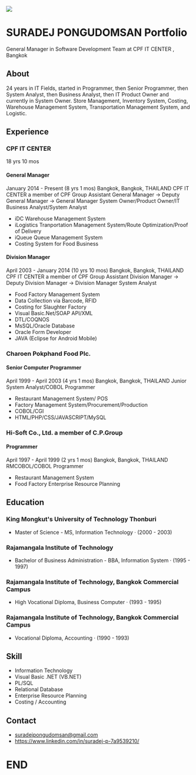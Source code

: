 ![](https://https://github.com/2kcybab/Portfolio/images/suradejpongudomsan-pic.jpg)

# SURADEJ PONGUDOMSAN Portfolio
General Manager in Software Development Team at CPF IT CENTER , Bangkok

## About
24 years in IT Fields, started in Programmer, then Senior
Programmer, then System Analyst, then Business Analyst, then IT
Product Owner and currently in System Owner.
Store Management, Inventory System, Costing, Warehouse
Management System, Transportation Management System, and Logistic.

## Experience
### CPF IT CENTER
18 yrs 10 mos

#### General Manager
January 2014 - Present (8 yrs 1 mos)
Bangkok, Bangkok, THAILAND
CPF IT CENTER a member of CPF Group
Assistant General Manager -> Deputy General Manager -> General Manager
System Owner/Product Owner/IT Business Analyst/System Analyst
- iDC Warehouse Management System
- iLogistics Tranportation Management System/Route Optimization/Proof of Delivery
- iQueue Queue Management System
- Costing System for Food Business

#### Division Manager
April 2003 - January 2014 (10 yrs 10 mos)
Bangkok, Bangkok, THAILAND
CPF IT CENTER a member of CPF Group
Assistant Division Manager -> Deputy Division Manager -> Division Manager
System Analyst
- Food Factory Management System
- Data Collection via Barcode, RFID
- Costing for Slaughter Factory
- Visual Basic.Net/SOAP API/XML
- DTL/COQNOS
- MsSQL/Oracle Database
- Oracle Form Developer
- JAVA (Eclipse for Android Mobile)

### Charoen Pokphand Food Plc.
#### Senior Computer Programmer
April 1999 - April 2003 (4 yrs 1 mos)
Bangkok, Bangkok, THAILAND
Junior System Analyst/COBOL Programmer
- Restaurant Management System/ POS
- Factory Management System/Procurement/Production
- COBOL/CGI
- HTML/PHP/CSS/JAVASCRIPT/MySQL

### Hi-Soft Co., Ltd. a member of C.P.Group
#### Programmer
April 1997 - April 1999 (2 yrs 1 mos)
Bangkok, Bangkok, THAILAND
RMCOBOL/COBOL Programmer
- Restaurant Management System
- Food Factory Enterprise Resource Planning

## Education
### King Mongkut's University of Technology Thonburi
- Master of Science - MS, Information Technology · (2000 - 2003)
### Rajamangala Institute of Technology
- Bachelor of Business Administration - BBA, Information System · (1995 - 1997)
### Rajamangala Institute of Technology, Bangkok Commercial Campus
- High Vocational Diploma, Business Computer · (1993 - 1995)
### Rajamangala Institute of Technology, Bangkok Commercial Campus
- Vocational Diploma, Accounting · (1990 - 1993)



## Skill
- Information Technology
- Visual Basic .NET (VB.NET)
- PL/SQL
- Relational Database
- Enterprise Resource Planning
- Costing / Accounting

## Contact
- suradejpongudomsan@gmail.com
- https://www.linkedin.com/in/suradej-p-7a9539210/

# END
